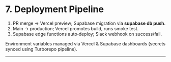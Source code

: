 # 7. Deployment Pipeline

1. PR merge → Vercel preview; Supabase migration via **supabase db push**.
2. Main → production; Vercel promotes build, runs smoke test.
3. Supabase edge functions auto‑deploy; Slack webhook on success/fail.

Environment variables managed via Vercel & Supabase dashboards (secrets synced using Turborepo pipeline).

---
